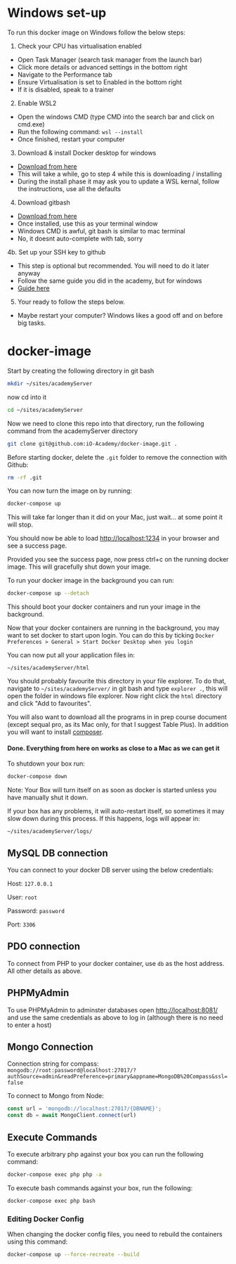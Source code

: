 # Windows set-up

To run this docker image on Windows follow the below steps:

1. Check your CPU has virtualisation enabled
  - Open Task Manager (search task manager from the launch bar)
  - Click more details or advanced settings in the bottom right
  - Navigate to the Performance tab
  - Ensure Virtualisation is set to Enabled in the bottom right
  - If it is disabled, speak to a trainer

2. Enable WSL2
  - Open the windows CMD (type CMD into the search bar and click on cmd.exe)
  - Run the following command: `wsl --install`
  - Once finished, restart your computer

3. Download & install Docker desktop for windows
  - [Download from here](https://hub.docker.com/editions/community/docker-ce-desktop-windows)
  - This will take a while, go to step 4 while this is downloading / installing
  - During the install phase it may ask you to update a WSL kernal, follow the instructions, use all the defaults

4. Download gitbash
  - [Download from here](https://git-scm.com/downloads)
  - Once installed, use this as your terminal window
  - Windows CMD is awful, git bash is similar to mac terminal
  - No, it doesnt auto-complete with tab, sorry

4b. Set up your SSH key to github
  - This step is optional but recommended. You will need to do it later anyway
  - Follow the same guide you did in the academy, but for windows
  - [Guide here](https://docs.github.com/en/authentication/connecting-to-github-with-ssh/generating-a-new-ssh-key-and-adding-it-to-the-ssh-agent)

5. Your ready to follow the steps below.
  - Maybe restart your computer? Windows likes a good off and on before big tasks.

# docker-image

Start by creating the following directory in git bash

```bash
mkdir ~/sites/academyServer
```

now cd into it

```bash
cd ~/sites/academyServer
```

Now we need to clone this repo into that directory, run the following command from the academyServer directory

```bash
git clone git@github.com:iO-Academy/docker-image.git .
```

Before starting docker, delete the `.git` folder to remove the connection with Github:

```bash
rm -rf .git
```

You can now turn the image on by running:

```bash
docker-compose up
```

This will take far longer than it did on your Mac, just wait... at some point it will stop.

You should now be able to load [http://localhost:1234](http://localhost:1234) in your browser and see a success page.

Provided you see the success page, now press ctrl+c on the running docker image. This will gracefully shut down your image.

To run your docker image in the background you can run:

```bash
docker-compose up --detach
```

This should boot your docker containers and run your image in the background.

Now that your docker containers are running in the background, you may want to set docker to start upon login. You can do this by ticking `Docker Preferences > General > Start Docker Desktop when you login`

You can now put all your application files in:
```
~/sites/academyServer/html
```

You should probably favourite this directory in your file explorer. To do that, navigate to `~/sites/academyServer/` in git bash and type `explorer .`, this will open the folder in windows file explorer. Now right click the `html` directory and click "Add to favourites".

You will also want to download all the programs in in prep course document (except sequal pro, as its Mac only, for that I suggest Table Plus). In addition you will want to install [composer](https://getcomposer.org/doc/00-intro.md#installation-windows).

#### Done. Everything from here on works as close to a Mac as we can get it


To shutdown your box run:
```bash
docker-compose down
```

Note: Your Box will turn itself on as soon as docker is started unless you have manually shut it down.

If your box has any problems, it will auto-restart itself, so sometimes it may slow down during this process. If this happens, logs will appear in:
```
~/sites/academyServer/logs/
```

## MySQL DB connection

You can connect to your docker DB server using the below credentials:

Host: `127.0.0.1`

User: `root`

Password: `password`

Port: `3306`

## PDO connection

To connect from PHP to your docker container, use `db` as the host address.
All other details as above.

## PHPMyAdmin

To use PHPMyAdmin to adminster databases open [http://localhost:8081/](http://localhost:8081/) and use the same credentials as above to log in (although there is no need to enter a host)

## Mongo Connection

Connection string for compass:  
`mongodb://root:password@localhost:27017/?authSource=admin&readPreference=primary&appname=MongoDB%20Compass&ssl=false`

To connect to Mongo from Node:
```javascript
const url = 'mongodb://localhost:27017/{DBNAME}';
const db = await MongoClient.connect(url)
```

## Execute Commands

To execute arbitrary php against your box you can run the following command:

```bash
docker-compose exec php php -a
```

To execute bash commands against your box, run the following:

```bash
docker-compose exec php bash
```

### Editing Docker Config

When changing the docker config files, you need to rebuild the containers using this command:

```bash
docker-compose up --force-recreate --build
```
